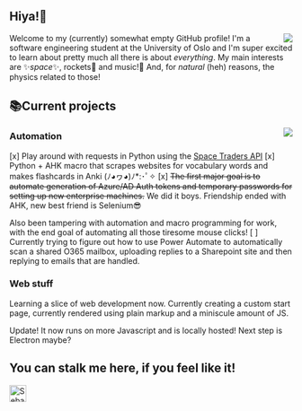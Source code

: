 ## Hiya!👋
<img align="right" src="https://github-readme-stats-sebastianhuus.vercel.app/api?username=sebastianhuus&count_private=true&show_icons=true&theme=jolly&hide_title=true" />

Welcome to my (currently) somewhat empty GitHub profile! I'm a software engineering student at the University of Oslo and I'm super excited to learn about pretty much all there is about *everything*. My main interests are ✨*space*✨, rockets🚀 and music!🎵 And, for *natural* (heh) reasons, the physics related to those!

## 📚Current projects

<img align="right" src="https://github-readme-stats-sebastianhuus.vercel.app/api/top-langs/?username=sebastianhuus&count_private=true&theme=jolly&langs_count=10" />

### Automation
[x] Play around with requests in Python using the [Space Traders API](https://spacetraders.io/)
[x] Python + AHK macro that scrapes websites for vocabulary words and makes flashcards in Anki (ﾉ◕ヮ◕)ﾉ*:･ﾟ✧
[x] ~~The first major goal is to automate generation of Azure/AD Auth tokens and temporary passwords for setting up new enterprise machines.~~ We did it boys. Friendship ended with AHK, new best friend is Selenium😎

Also been tampering with automation and macro programming for work, with the end goal of automating all those tiresome mouse clicks!
[ ] Currently trying to figure out how to use Power Automate to automatically scan a shared O365 mailbox, uploading replies to a Sharepoint site and then replying to emails that are handled.

### Web stuff
Learning a slice of web development now. Currently creating a custom start page, currently rendered using plain markup and a miniscule amount of JS.

Update! It now runs on more Javascript and is locally hosted! Next step is Electron maybe?



## You can stalk me here, if you feel like it!

<a href="https://www.linkedin.com/in/sebastian-huus/">
<img src="https://brand.linkedin.com/content/dam/me/business/en-us/amp/brand-site/v2/bg/LI-Bug.svg.original.svg" alt="Sebastian Huus | LinkedIn" width="30px">
</a>

<!--
**sebastianhuus/sebastianhuus** is a ✨ _special_ ✨ repository because its `README.md` (this file) appears on your GitHub profile.

Here are some ideas to get you started:

- 🔭 I’m currently working on ...
- 🌱 I’m currently learning ...
- 👯 I’m looking to collaborate on ...
- 🤔 I’m looking for help with ...
- 💬 Ask me about ...
- 📫 How to reach me: ...
- 😄 Pronouns: ...
- ⚡ Fun fact: ...
-->
